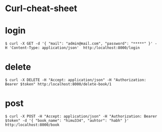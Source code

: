 # Curl-cheat-sheet

# login
```curl
$ curl -X GET -d '{ "mail": "admin@mail.com", "password": "*****" }' -H 'Content-Type: application/json'  http:/localhost:8000/login
```
# delete
```curl
$ curl -X DELETE -H "Accept: application/json" -H "Authorization: Bearer $token" http:/localhost:8000/delete-book/1
```
# post 
```curl
$ curl -X POST -H "Accept: application/json" -H "Authorization: Bearer $token" -d '{ "book_name": "himu334", "auhtor": "habh" }' http:/localhost:8000/book
```

